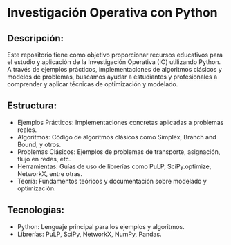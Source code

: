 # Investigación Operativa con Python

## Descripción:
Este repositorio tiene como objetivo proporcionar recursos educativos para el estudio y aplicación de la Investigación Operativa (IO) utilizando Python. A través de ejemplos prácticos, implementaciones de algoritmos clásicos y modelos de problemas, buscamos ayudar a estudiantes y profesionales a comprender y aplicar técnicas de optimización y modelado.

## Estructura:
- Ejemplos Prácticos: Implementaciones concretas aplicadas a problemas reales.
- Algoritmos: Código de algoritmos clásicos como Simplex, Branch and Bound, y otros.
- Problemas Clásicos: Ejemplos de problemas de transporte, asignación, flujo en redes, etc.
- Herramientas: Guías de uso de librerías como PuLP, SciPy.optimize, NetworkX, entre otras.
- Teoría: Fundamentos teóricos y documentación sobre modelado y optimización.

## Tecnologías:
- Python: Lenguaje principal para los ejemplos y algoritmos.
- Librerías: PuLP, SciPy, NetworkX, NumPy, Pandas.
